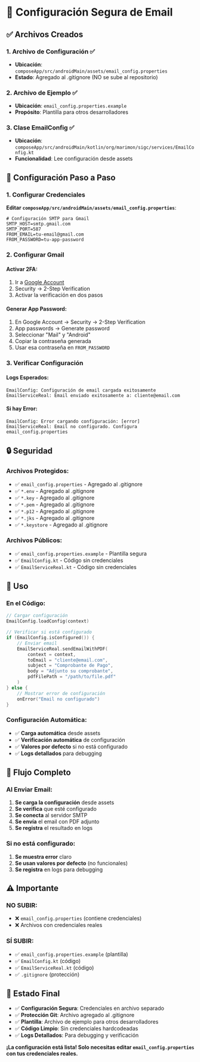 # 🔧 Configuración Segura de Email

## ✅ Archivos Creados

### **1. Archivo de Configuración** ✅
- **Ubicación**: `composeApp/src/androidMain/assets/email_config.properties`
- **Estado**: Agregado al .gitignore (NO se sube al repositorio)

### **2. Archivo de Ejemplo** ✅
- **Ubicación**: `email_config.properties.example`
- **Propósito**: Plantilla para otros desarrolladores

### **3. Clase EmailConfig** ✅
- **Ubicación**: `composeApp/src/androidMain/kotlin/org/marimon/sigc/services/EmailConfig.kt`
- **Funcionalidad**: Lee configuración desde assets

## 🔧 Configuración Paso a Paso

### **1. Configurar Credenciales**

**Editar `composeApp/src/androidMain/assets/email_config.properties`**:
```properties
# Configuración SMTP para Gmail
SMTP_HOST=smtp.gmail.com
SMTP_PORT=587
FROM_EMAIL=tu-email@gmail.com
FROM_PASSWORD=tu-app-password
```

### **2. Configurar Gmail**

#### **Activar 2FA**:
1. Ir a [Google Account](https://myaccount.google.com/)
2. Security → 2-Step Verification
3. Activar la verificación en dos pasos

#### **Generar App Password**:
1. En Google Account → Security → 2-Step Verification
2. App passwords → Generate password
3. Seleccionar "Mail" y "Android"
4. Copiar la contraseña generada
5. Usar esa contraseña en `FROM_PASSWORD`

### **3. Verificar Configuración**

#### **Logs Esperados**:
```
EmailConfig: Configuración de email cargada exitosamente
EmailServiceReal: Email enviado exitosamente a: cliente@email.com
```

#### **Si hay Error**:
```
EmailConfig: Error cargando configuración: [error]
EmailServiceReal: Email no configurado. Configura email_config.properties
```

## 🔒 Seguridad

### **Archivos Protegidos**:
- ✅ `email_config.properties` - Agregado al .gitignore
- ✅ `*.env` - Agregado al .gitignore
- ✅ `*.key` - Agregado al .gitignore
- ✅ `*.pem` - Agregado al .gitignore
- ✅ `*.p12` - Agregado al .gitignore
- ✅ `*.jks` - Agregado al .gitignore
- ✅ `*.keystore` - Agregado al .gitignore

### **Archivos Públicos**:
- ✅ `email_config.properties.example` - Plantilla segura
- ✅ `EmailConfig.kt` - Código sin credenciales
- ✅ `EmailServiceReal.kt` - Código sin credenciales

## 🚀 Uso

### **En el Código**:
```kotlin
// Cargar configuración
EmailConfig.loadConfig(context)

// Verificar si está configurado
if (EmailConfig.isConfigured()) {
    // Enviar email
    EmailServiceReal.sendEmailWithPDF(
        context = context,
        toEmail = "cliente@email.com",
        subject = "Comprobante de Pago",
        body = "Adjunto su comprobante",
        pdfFilePath = "/path/to/file.pdf"
    )
} else {
    // Mostrar error de configuración
    onError("Email no configurado")
}
```

### **Configuración Automática**:
- ✅ **Carga automática** desde assets
- ✅ **Verificación automática** de configuración
- ✅ **Valores por defecto** si no está configurado
- ✅ **Logs detallados** para debugging

## 📱 Flujo Completo

### **Al Enviar Email**:
1. **Se carga la configuración** desde assets
2. **Se verifica** que esté configurado
3. **Se conecta** al servidor SMTP
4. **Se envía** el email con PDF adjunto
5. **Se registra** el resultado en logs

### **Si no está configurado**:
1. **Se muestra error** claro
2. **Se usan valores por defecto** (no funcionales)
3. **Se registra** en logs para debugging

## ⚠️ Importante

### **NO SUBIR**:
- ❌ `email_config.properties` (contiene credenciales)
- ❌ Archivos con credenciales reales

### **SÍ SUBIR**:
- ✅ `email_config.properties.example` (plantilla)
- ✅ `EmailConfig.kt` (código)
- ✅ `EmailServiceReal.kt` (código)
- ✅ `.gitignore` (protección)

## 🎯 Estado Final

- ✅ **Configuración Segura**: Credenciales en archivo separado
- ✅ **Protección Git**: Archivo agregado al .gitignore
- ✅ **Plantilla**: Archivo de ejemplo para otros desarrolladores
- ✅ **Código Limpio**: Sin credenciales hardcodeadas
- ✅ **Logs Detallados**: Para debugging y verificación

**¡La configuración está lista! Solo necesitas editar `email_config.properties` con tus credenciales reales.**

